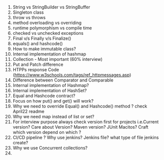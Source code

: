 1. String vs StringBuilder vs StringBuffer
2. Singleton class
3. throw vs throws
4. method overloading vs overriding
5. runtime polymorphism vs compile time
6. checked vs unchecked exceptions
7. Final v/s Finally v/s Finalize()
8. equals() and hashcode()
9. How to make immutable class?
10. Internal implementation of hashmap
11. Collection - Most important (60% interview)
12. Put and Patch difference
13. HTPPs response Code (https://www.w3schools.com/tags/ref_httpmessages.asp)
14. Difference between Comparator and Comparable
15. Internal implementation of Hashmap?
16. Internal implementation of HashSet?
16. Equal and Hashcode contract?
17. Focus on how put() and get() will work?
18. Why we need to override Equal() and Hashcode() method ? check April22 readme
16. Why we need map instead of list or set?
17. For interview purpose always check version first for projects i.e.Current version?
    Care about Version? Maven version? JUnit Macitos?
    Craft which version depend on which ?
18. CI/CD pipeline ? Why use jenkins? Jenkins file? what type of file jenkins create?
19. Why we use Concurrent collections?
20. 
